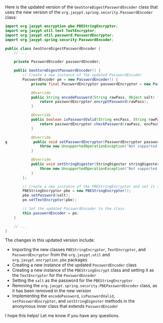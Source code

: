 Here is the updated version of the `GeoStoreDigestPasswordEncoder` class that uses the new version of the `org.jasypt.spring.security.PasswordEncoder` class:
```java
import org.jasypt.encryption.pbe.PBEStringEncryptor;
import org.jasypt.util.text.TextEncryptor;
import org.jasypt.util.password.PasswordEncryptor;
import org.jasypt.spring.security.PasswordEncoder;

public class GeoStoreDigestPasswordEncoder {
    // ...

    private PasswordEncoder passwordEncoder;

    public GeoStoreDigestPasswordEncoder() {
        // Create a new instance of the updated PasswordEncoder
        PasswordEncoder pe = new PasswordEncoder() {
            private final PasswordEncryptor passwordEncryptor = new PasswordEncrypts();

            @Override
            public String encodePassword(String rawPass, Object salt) {
                return passwordEncryptor.encryptPassword(rawPass);
            }

            @Override
            public boolean isPasswordValid(String encPass, String rawPass, Object salt) {
                return passwordEncryptor.checkPassword(rawPass, encPass);
            }

            @Override
g            public void setPasswordEncryptor(PasswordEncryptor passwordEncryptor) {
                throw new UnsupportedOperationException("Not supported yet.");
            }

            @Override
            public void setStringDigester(StringDigester stringDigester) {
                throw new UnsupportedOperationException("Not supported yet.");
            }
        };

        // Create a new instance of the PBEStringEncryptor and set it to the PasswordEncoder
        PBEStringEncryptor pbe = new PBEStringEncryptor();
        pbe.setPassword(salt);
        pe.setTextEncryptor(pbe);

        // Set the updated PasswordEncoder to the class
        this.passwordEncoder = pe;
    }

    // ...
}
```
The changes in this updated version include:

* Importing the new classes `PBEStringEncryptor`, `TextEncryptor`, and `PasswordEncryptor` from the `org.jasypt.util` and `org.jasypt.encryption.pbe` packages
* Creating a new instance of the updated `PasswordEncoder` class
* Creating a new instance of the `PBEStringEncrypt` class and setting it as the `TextEncryptor` for the `PasswordEncoder`
* Setting the `salt` as the password for the `PBEStringEncryptor`
* Removing the `org.jasypt.spring.security.PBEPasswordEncoder` class, as it has been removed in the new version
* Implementing the `encodePassword`, `isPasswordValid`, `setPasswordEncryptor`, and `setStringDigester` methods in the anonymous inner class that extends `PasswordEncoder`

I hope this helps! Let me know if you have any questions.
